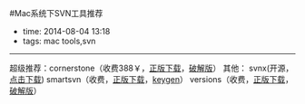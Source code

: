 #Mac系统下SVN工具推荐

- time: 2014-08-04 13:18
- tags: mac tools,svn

---
超级推荐：cornerstone（收费388￥，<a href="https://itunes.apple.com/cn/app/cornerstone/id404789253?mt=12">正版下载</a>，<a href="http://pan.baidu.com/s/1pJiCArp">破解版</a>）
其他：
svnx(开源，<a href="http://code.google.com/p/svnx/downloads/list">点击下载</a>) 
smartsvn（收费，<a href="https://www.wandisco.com/store/smartsvn-professional">正版下载</a>，<a href="http://pan.baidu.com/s/1gd9XnsJ">keygen</a>）
versions（收费，<a href="http://www.versionsapp.com/">正版下载</a>，<a href="http://pan.baidu.com/s/1eQteteM">破解版</a>）


